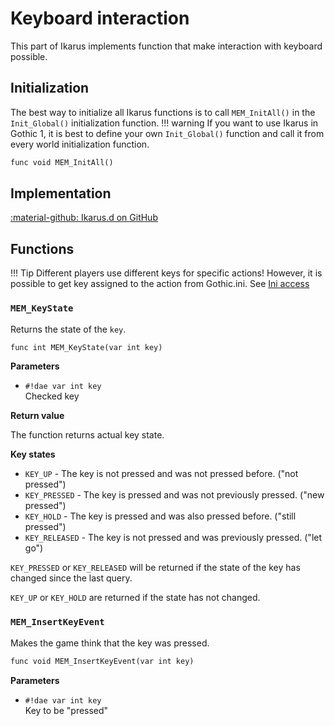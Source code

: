 # Keyboard interaction
This part of Ikarus implements function that make interaction with keyboard possible.

## Initialization
The best way to initialize all Ikarus functions is to call `MEM_InitAll()` in the `Init_Global()` initialization function. 
!!! warning
    If you want to use Ikarus in Gothic 1, it is best to define your own `Init_Global()` function and call it from every world initialization function.

```dae
func void MEM_InitAll()
```

## Implementation
[:material-github: Ikarus.d on GitHub](https://github.com/Lehona/Ikarus/blob/master/Ikarus.d#L4198)

## Functions
!!! Tip
    Different players use different keys for specific actions! However, it is possible to get key assigned to the action from Gothic.ini. See [Ini access](ini_access.md#key-functions)
### `MEM_KeyState`
Returns the state of the `key`.
```dae
func int MEM_KeyState(var int key)
```
**Parameters**

- `#!dae var int key`  
    Checked key

**Return value**

The function returns actual key state.

**Key states**

- `KEY_UP` - The key is not pressed and was not pressed before. ("not pressed")
- `KEY_PRESSED` - The key is pressed and was not previously pressed. ("new pressed")
- `KEY_HOLD` - The key is pressed and was also pressed before. ("still pressed")
- `KEY_RELEASED` - The key is not pressed and was previously pressed. ("let go")

`KEY_PRESSED` or `KEY_RELEASED` will be returned if the state of the key has changed since the last query.

`KEY_UP` or `KEY_HOLD` are returned if the state has not changed.

### `MEM_InsertKeyEvent`
Makes the game think that the key was pressed.
```dae
func void MEM_InsertKeyEvent(var int key)
```
**Parameters**

- `#!dae var int key`  
    Key to be "pressed"
